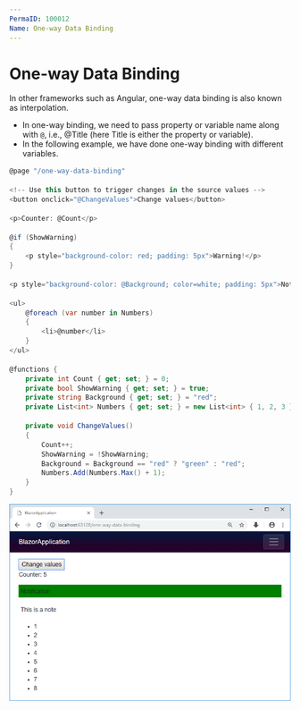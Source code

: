 ```yaml
---
PermaID: 100012
Name: One-way Data Binding
---
```


# One-way Data Binding

In other frameworks such as Angular, one-way data binding is also known as interpolation. 

 - In one-way binding, we need to pass property or variable name along with `@`, i.e., @Title (here Title is either the property or variable). 
 - In the following example, we have done one-way binding with different variables.

```csharp
@page "/one-way-data-binding"

<!-- Use this button to trigger changes in the source values -->
<button onclick="@ChangeValues">Change values</button>

<p>Counter: @Count</p>

@if (ShowWarning)
{
    <p style="background-color: red; padding: 5px">Warning!</p>
}

<p style="background-color: @Background; color=white; padding: 5px">Notification</p>

<ul>
    @foreach (var number in Numbers)
    {
        <li>@number</li>
    }
</ul>

@functions {
    private int Count { get; set; } = 0;
    private bool ShowWarning { get; set; } = true;
    private string Background { get; set; } = "red";
    private List<int> Numbers { get; set; } = new List<int> { 1, 2, 3 };

    private void ChangeValues()
    {
        Count++;
        ShowWarning = !ShowWarning;
        Background = Background == "red" ? "green" : "red";
        Numbers.Add(Numbers.Max() + 1);
    }
}

```

<img src="images/one-way-data-binding.png" alt="one way data binding">